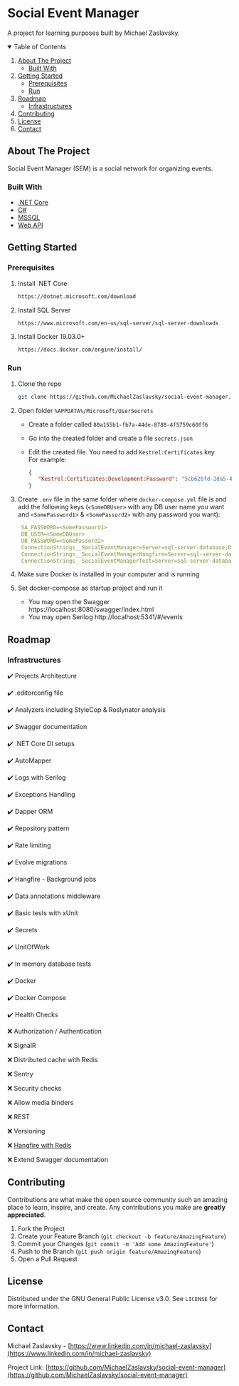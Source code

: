 # Social Event Manager
A project for learning purposes built by Michael Zaslavsky.

<!-- TABLE OF CONTENTS -->
<details open="open">
  <summary>Table of Contents</summary>
  <ol>
    <li>
      <a href="#about-the-project">About The Project</a>
      <ul>
        <li><a href="#built-with">Built With</a></li>
      </ul>
    </li>
    <li>
      <a href="#getting-started">Getting Started</a>
      <ul>
        <li><a href="#prerequisites">Prerequisites</a></li>
        <li><a href="#run">Run</a></li>
      </ul>
    </li>
    <li>
      <a href="#roadmap">Roadmap</a>
      <ul>
        <li><a href="#infrastructures">Infrastructures</a></li>
      </ul>
    </li>
    <li><a href="#contributing">Contributing</a></li>
    <li><a href="#license">License</a></li>
    <li><a href="#contact">Contact</a></li>
  </ol>
</details>



<!-- ABOUT THE PROJECT -->
## About The Project

Social Event Manager (SEM) is a social network for organizing events.

### Built With

* [.NET Core](https://en.wikipedia.org/wiki/.NET_Core)
* [C#](https://en.wikipedia.org/wiki/C_Sharp_(programming_language))
* [MSSQL](https://en.wikipedia.org/wiki/Microsoft_SQL_Server)
* [Web API](https://en.wikipedia.org/wiki/Web_API)



<!-- GETTING STARTED -->
## Getting Started

### Prerequisites

1. Install .NET Core
   ```sh
   https://dotnet.microsoft.com/download
   ```
2. Install SQL Server
   ```sh
   https://www.microsoft.com/en-us/sql-server/sql-server-downloads
   ```
3. Install Docker 19.03.0+
   ```sh
   https://docs.docker.com/engine/install/
   ```

### Run

1. Clone the repo
   ```sh
   git clone https://github.com/MichaelZaslavsky/social-event-manager.git
   ```
2. Open folder `%APPDATA%/Microsoft/UserSecrets`
   - Create a folder called `80a155b1-fb7a-44de-8788-4f5759c60ff6`
   - Go into the created folder and create a file `secrets.json`
   - Edit the created file. You need to add `Kestrel:Certificates` key \
	 For example:
	
	 ```json
	 {
		"Kestrel:Certificates:Development:Password": "5cb62bfd-2da5-44f2-964f-d2b0c9af935d"
	 }
	 ```
		
3. Create `.env` file in the same folder where `docker-compose.yml` file is and add the following keys
   (`<SomeDBUser>` with any DB user name you want and `<SomePassword1>` & `<SomePassord2>` with any password you want):
   ```yml
	SA_PASSWORD=<SomePassword1>
	DB_USER=<SomeDBUser>
	DB_PASSWORD=<SomePassord2>
	ConnectionStrings__SocialEventManager=Server=sql-server-database;Database=SocialEventManager;User Id=db_admin;Password=${DB_ADMIN_PASSWORD}
	ConnectionStrings__SocialEventManagerHangfire=Server=sql-server-database;Database=SocialEventManagerHangfire;User Id=db_admin;Password=${DB_ADMIN_PASSWORD}
	ConnectionStrings__SocialEventManagerTest=Server=sql-server-database;Database=SocialEventManagerTest;User Id=sa;Password=${SA_PASSWORD}
   ```
   
4. Make sure Docker is installed in your computer and is running
4. Set docker-compose as startup project and run it
   - You may open the Swagger https://localhost:8080/swagger/index.html
   - You may open Serilog http://localhost:5341/#/events


<!-- ROADMAP -->
## Roadmap

### Infrastructures
✔️ Projects Architecture

✔️ .editorconfig file

✔️ Analyzers including StyleCop & Roslynator analysis

✔️ Swagger documentation

✔️ .NET Core DI setups

✔️ AutoMapper

✔️ Logs with Serilog

✔️ Exceptions Handling

✔️ Dapper ORM

✔️ Repository pattern

✔️ Rate limiting

✔️ Evolve migrations

✔️ Hangfire - Background jobs

✔️ Data annotations middleware

✔️ Basic tests with xUnit

✔️ Secrets

✔️ UnitOfWork

✔️ In memory database tests

✔️ Docker

✔️ Docker Compose

✔️ Health Checks

❌ Authorization / Authentication

❌ SignalR

❌ Distributed cache with Redis

❌ Sentry

❌ Security checks

❌ Allow media binders

❌ REST

❌ Versioning

❌ [Hangfire with Redis](https://github.com/marcoCasamento/Hangfire.Redis.StackExchange)

❌ Extend Swagger documentation




<!-- CONTRIBUTING -->
## Contributing

Contributions are what make the open source community such an amazing place to learn, inspire, and create. Any contributions you make are **greatly appreciated**.

1. Fork the Project
2. Create your Feature Branch (`git checkout -b feature/AmazingFeature`)
3. Commit your Changes (`git commit -m 'Add some AmazingFeature'`)
4. Push to the Branch (`git push origin feature/AmazingFeature`)
5. Open a Pull Request



<!-- LICENSE -->
## License

Distributed under the GNU General Public License v3.0. See `LICENSE` for more information.



<!-- CONTACT -->
## Contact

Michael Zaslavsky - [https://www.linkedin.com/in/michael-zaslavsky](https://www.linkedin.com/in/michael-zaslavsky)

Project Link: [https://github.com/MichaelZaslavsky/social-event-manager](https://github.com/MichaelZaslavsky/social-event-manager)
